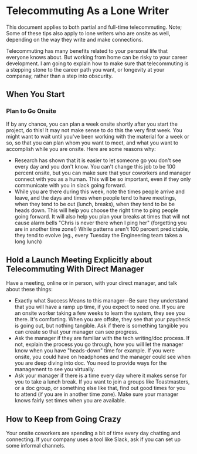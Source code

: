 # Telecommuting As a Lone Writer



This document applies to both partial and full-time telecommuting. Note; Some of these tips also apply to lone writers who are onsite as well, depending on the way they write and make connections.

Telecommuting has many benefits related to your personal life that everyone knows about. But working from home can be risky to your career development. I am going to explain how to make sure that telecommuting is a stepping stone to the career path you want, or longevity at your companay, rather than a step into obscurity.

## When You Start

### Plan to Go Onsite

If by any chance, you can plan a week onsite shortly after you start the project, do this! It may not make sense to do this the very first week. You might want to wait until you've been working with the material for a week or so, so that you can plan whom you want to meet, and what you want to accomplish while you are onsite. Here are some reasons why:

* Research has shown that it is easier to let someone go you don't see every day and you don't know. You can't change this job to be 100 percent onsite, but you can make sure that your coworkers and manager connect with you as a human. This will be so important, even if they only communicate with you in slack going forward.
* While you are there during this week, note the times people arrive and leave, and the days and times when people tend to have meetings, when they tend to be out (lunch, breaks), when they tend to be be heads down. This will help you choose the right time to ping people going forward. It will also help you plan your breaks at times that will not cause alarm bells "Chris is never there when I ping her" (forgetting you are in another time zone!) While patterns aren't 100 percent predictable, they tend to evolve (eg., every Tuesday the Engineering team takes a long lunch)

## Hold a Launch Meeting Explicitly about Telecommuting With Direct Manager


Have a meeting, online or in person, with your direct manager, and talk about these things:

* Exactly what Success Means to this manager--Be sure they understand that you will have a ramp up time, if you expect to need one. If you are an onsite worker taking a few weeks to learn the system, they see you there. It's comforting. When you are offsite, they see that your paycheck is going out, but nothing tangible. Ask if there is something tangible you can create so that your manager can see progress.
*  Ask the manager if they are familiar with the tech writing/doc process. If not, explain the process you go through, how you will let the manager know when you have "heads-down" time for example. If you were onsite, you could have on headphones and the manager could see when you are deep diving into doc. You need to provide ways for the management to see you virtually.
*  Ask your manager if there is a time every day where it makes sense for you to take a lunch break. If you want to join a groups like Toastmasters, or a doc group, or something else like that, find out good times for you to attend (if you are in another time zone). Make sure your manager knows fairly set times when you are available.

## How to Keep from Going Crazy


Your onsite coworkers are spending a bit of time every day chatting and connecting. If your company uses a tool like Slack, ask if you can set up some informal channels.
